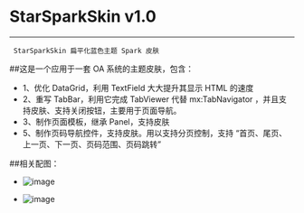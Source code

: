 StarSparkSkin v1.0
=====
-----

` StarSparkSkin 扁平化蓝色主题 Spark 皮肤`

##这是一个应用于一套 OA 系统的主题皮肤，包含：
  * 1、优化 DataGrid，利用 TextField 大大提升其显示 HTML 的速度
  * 2、重写 TabBar，利用它完成 TabViewer 代替 mx:TabNavigator ，并且支持皮肤、支持关闭按钮，主要用于页面导航。
  * 3、制作页面模板，继承 Panel，支持皮肤
  * 5、制作页码导航控件，支持皮肤。用以支持分页控制，支持 “首页、尾页、上一页、下一页、页码范围、页码跳转”

##相关配图：
  * ![image](http://git.oschina.net/starfire/StarSparkSkin/blob/master/1.jpg)
  
  * ![image](http://git.oschina.net/starfire/StarSparkSkin/blob/master/2.jpg)
